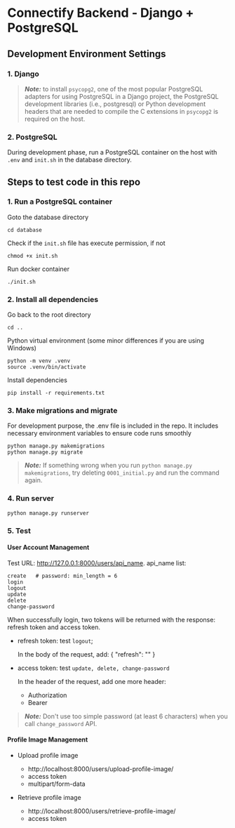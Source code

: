 # Connectify Backend - Django + PostgreSQL

## Development Environment Settings

### 1. Django

> **_Note:_** to install `psycopg2`, one of the most popular PostgreSQL adapters for using PostgreSQL in a Django project, the PostgreSQL development libraries (i.e., postgresql) or Python development headers that are needed to compile the C extensions in `psycopg2` is required on the host.

### 2. PostgreSQL

During development phase, run a PostgreSQL container on the host with `.env` and `init.sh` in the database directory.

## Steps to test code in this repo

### 1. Run a PostgreSQL container

Goto the database directory

```cd database```

Check if the `init.sh` file has execute permission, if not

```chmod +x init.sh```

Run docker container

```./init.sh```


### 2. Install all dependencies

Go back to the root directory

```cd ..```

Python virtual environment (some minor differences if you are using Windows)

```
python -m venv .venv 
source .venv/bin/activate
```

Install dependencies

```pip install -r requirements.txt```


### 3. Make migrations and migrate

For development purpose, the .env file is included in the repo. It includes necessary environment variables to ensure code runs smoothly

```
python manage.py makemigrations
python manage.py migrate
```

> **_Note:_** If something wrong when you run `python manage.py makemigrations`, try deleting `0001_initial.py` and run the command again.

### 4. Run server

```
python manage.py runserver
```

### 5. Test

#### User Account Management
Test URL: http://127.0.0.1:8000/users/api_name. api_name list:
```
create   # password: min_length = 6
login
logout
update
delete
change-password
```

When successfully login, two tokens will be returned with the response: refresh token and access token.

- refresh token: test `logout`;

  In the body of the request, add:
    {
      "refresh": "<the-refresh-token>"
    }


- access token: test `update, delete, change-password`

  In the header of the request, add one more header:
  - Authorization
  - Bearer <the-access-token>


> **_Note:_** Don't use too simple password (at least 6 characters) when you call `change_password` API. 


#### Profile Image Management

- Upload profile image
  - http://localhost:8000/users/upload-profile-image/
  - access token
  - multipart/form-data


- Retrieve profile image
  - http://localhost:8000/users/retrieve-profile-image/
  - access token


